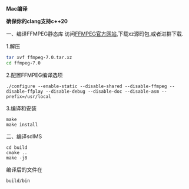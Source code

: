 **Mac编译**

**确保你的clang支持c++20**

一、编译FFMPEG静态库
访问[FFMPEG官方网站](https://ffmpeg.org/download.html),下载xz源码包,或者进群下载.

1.解压
```bash
tar xvf ffmpeg-7.0.tar.xz
cd ffmpeg-7.0 
```
2.配置FFMPEG编译选项
```
./configure --enable-static --disable-shared --disable-ffmpeg --disable-ffplay --disable-debug --disable-doc --disable-asm --prefix=/usr/local
```
3.编译和安装
```
make
make install
```

二、编译sdlMS
```
cd build
cmake ..
make -j8
```
编译后的文件在
```
build/bin
```
